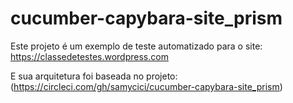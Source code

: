 # cucumber-capybara-site_prism 
Este projeto é um exemplo de teste automatizado para o site: https://classedetestes.wordpress.com

E sua arquitetura foi baseada no projeto:
(https://circleci.com/gh/samycici/cucumber-capybara-site_prism)

